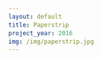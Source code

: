 ```yaml
---
layout: default
title: Paperstrip
project_year: 2016
img: /img/paperstrip.jpg
---
```


<script>
$('body').append('<div class="progress"></div>')
$('body').css('background-color','hsl(195, 100%, 7%)');
$('body').append('<div class="container__button clearfix"></div>')

$('.container__button').append('<div class="sound"><p>Harpe:</p><div class=" button 4"><img src="/img/btn3.png"></div></div>')
$('.container__button').append('<div class="sound"><p>Piano:</p><div class="button 1"><img src="/img/btn1.png"></div></div>')
$('.container__button').append('<div class="sound"><p>Percu:</p><div class=" button 2bis"><img src="/img/btn2.png"></div></div>')

$('.container__button').append('<div class="sound"><p>Kick:</p><div class=" button 2"><img src="/img/btn2.png"></div></div>')

$('.container__button').append('<div class="sound"><p>Bass:</p><div class=" button 3"><img src="/img/btn3.png"></div></div>')



$('body').append('<div class="logo_small"><img src="/img/small_whale.png"></div>');
var audio = new Audio('/audio/clap.mp3');
var sax = new Audio('/audio/piano.mp3');
var kick = new Audio('/audio/bass.mp3');
var percu = new Audio('/audio/percu.mp3');

var harpe = new Audio('/audio/harpe.mp3');
var superstation = new Audio('/audio/superstation.mp3');
$('.5').mousedown(function(){
    superstation.play();

  })
  $('.5').mouseup(function(){
      superstation.pause();
      superstation.currentTime = 0


    })
$('.1').click(function(){
      arrayMelody.push(sax);
      arrayGlobal.push(sax);

      $(this).addClass('active');

      $('.1').addClass('waiting');

    })
    $('.2').click(function(){
      $(this).addClass('active');
      arrayPercu=[];
      arrayPercu.push(audio);
      arrayGlobal.push(audio);
      $('.2').addClass('waiting');



    });
    $('.2bis').click(function(){
      $(this).addClass('active');
      arrayPercu=[];
      arrayPercu.push(percu);
      arrayGlobal.push(percu);

      $('.2bis').addClass('waiting');



    });
    $('.3').click(function(){
      arrayMelody.push(kick);
      arrayGlobal.push(kick);

      $(this).addClass('active');
      $('.3').addClass('waiting');

    })
    $('.4').click(function(){
          arrayMelody.push(harpe);
          arrayGlobal.push(harpe);

          $(this).addClass('active');
          $('.4').addClass('waiting');



        })


            var arrayPercu=[];
            var arrayMelody=[];
            var arrayGlobal=[]

              callToSoundCloud()
              function callToSoundCloud (){
                    setInterval(function () {
                      for (var i = 0; i < arrayGlobal.length; i++) {
                        arrayGlobal[i].pause(); // Stop playing
                        arrayGlobal[i].currentTime = 0
                        arrayGlobal[i].play();

                        $('.progress').addClass('launch');
                        $('.button').removeClass('waiting');
                        $('.active').addClass('reading');
                          $('.button .active').each(function() {
                          $(this).find("").addClass('reading');
                        });

                      }
                    },8350);
                  }







</script>
